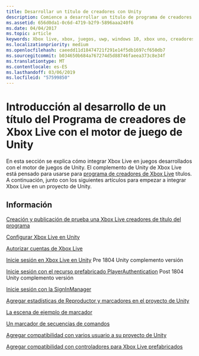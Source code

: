 ```yaml
---
title: Desarrollar un título de creadores con Unity
description: Comience a desarrollar un título de programa de creadores de Xbox Live mediante el uso de Unity
ms.assetid: 656d0da1-0c6d-4719-b2f9-5896aaa240f6
ms.date: 04/04/2017
ms.topic: article
keywords: Xbox live, xbox, juegos, uwp, windows 10, xbox uno, creadores
ms.localizationpriority: medium
ms.openlocfilehash: caeedd11d18474721f291e14f5db1697cf650db7
ms.sourcegitcommit: b034650b684a767274d5d88746faeea373c8e34f
ms.translationtype: MT
ms.contentlocale: es-ES
ms.lasthandoff: 03/06/2019
ms.locfileid: "57599850"
---
```

# <a name="get-started-developing-an-xbox-live-creators-program-title-with-the-unity-game-engine"></a>Introducción al desarrollo de un título del Programa de creadores de Xbox Live con el motor de juego de Unity

En esta sección se explica cómo integrar Xbox Live en juegos desarrollados con el motor de juegos de Unity. El complemento de Unity de Xbox Live está pensado para usarse para [programa de creadores de Xbox Live](../developer-program-overview.md#xbox-live-creators-program) títulos. A continuación, junto con los siguientes artículos para empezar a integrar Xbox Live en un proyecto de Unity.

## <a name="knowledge"></a>Información

[Creación y publicación de prueba una Xbox Live creadores de título del programa](create-and-test-a-new-creators-title.md)

[Configurar Xbox Live en Unity](configure-xbox-live-in-unity.md)

[Autorizar cuentas de Xbox Live](authorize-xbox-live-accounts.md)

[Inicie sesión en Xbox Live en Unity](unity-prefabs-and-sign-in.md) Pre 1804 Unity complemento versión

[Inicie sesión con el recurso prefabricado PlayerAuthentication](playerauthentication-prefab-sign-in.md) Post 1804 Unity complemento versión

[Inicie sesión con la SignInManager](sign-in-manager.md)

[Agregar estadísticas de Reproductor y marcadores en el proyecto de Unity](add-stats-and-leaderboards-in-unity.md)

[La escena de ejemplo de marcador](setup-leaderboard-example-scene.md)

[Un marcador de secuencias de comandos](unity-leaderboard-from-scratch.md)

[Agregar compatibilidad con varios usuario a su proyecto de Unity](add-multi-user-support.md)

[Agregar compatibilidad con controladores para Xbox Live prefabricados](add-controller-support-to-xbox-live-prefabs.md)
